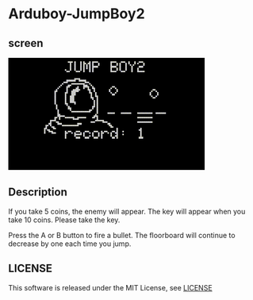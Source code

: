 # Arduboy-JumpBoy2

## screen

![image](https://github.com/t-iwasaki/arduboy-JumpBoy2/blob/main/docs/image/play.gif?raw=true "stage1")

## Description

If you take 5 coins, the enemy will appear.
The key will appear when you take 10 coins.
Please take the key.

Press the A or B button to fire a bullet.
The floorboard will continue to decrease by one each time you jump.

## LICENSE
 
This software is released under the MIT License, see [LICENSE](LICENSE)

